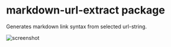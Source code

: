 # markdown-url-extract package

Generates markdown link syntax from selected url-string.

![screenshot](https://raw.githubusercontent.com/yohei224/atom-markdown-url-extract/master/atom-url-extract.gif)
